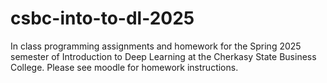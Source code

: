 # csbc-into-to-dl-2025
In class programming assignments and homework for the Spring 2025 semester of Introduction to Deep Learning at the Cherkasy State Business College. Please see moodle for homework instructions.
